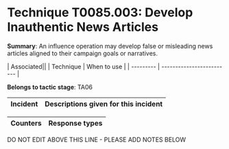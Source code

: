 # Technique T0085.003: Develop Inauthentic News Articles

**Summary**: An influence operation may develop false or misleading news articles aligned to their campaign goals or narratives.


| Associated||
| Technique | When to use |
| --------- | ------------------------- |


**Belongs to tactic stage**: TA06


| Incident | Descriptions given for this incident |
| -------- | -------------------- |



| Counters | Response types |
| -------- | -------------- |


DO NOT EDIT ABOVE THIS LINE - PLEASE ADD NOTES BELOW
